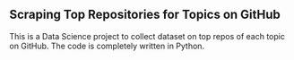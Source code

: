 ## Scraping Top Repositories for Topics on GitHub

This is a Data Science project to collect dataset on top repos of each topic on GitHub. 
The code is completely written in Python.

